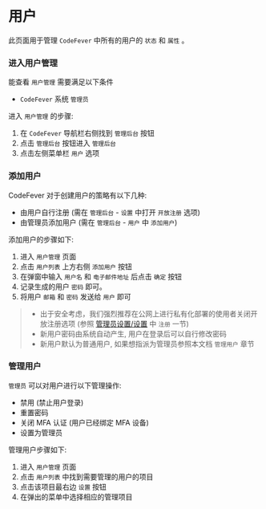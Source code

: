 # 用户

此页面用于管理 `CodeFever` 中所有的用户的 `状态` 和 `属性` 。

### 进入用户管理

能查看 `用户管理` 需要满足以下条件

- `CodeFever` 系统 `管理员`

进入 `用户管理` 的步骤:

1. 在 `CodeFever` 导航栏右侧找到 `管理后台` 按钮
1. 点击 `管理后台` 按钮进入 `管理后台`
1. 点击左侧菜单栏 `用户` 选项

### 添加用户

CodeFever 对于创建用户的策略有以下几种:

- 由用户自行注册 (需在 `管理后台` - `设置` 中打开 `开放注册` 选项)
- 由管理员添加用户 (需在 `管理后台` - `用户` 中 `添加用户`)

添加用户的步骤如下:

1. 进入 `用户管理` 页面
1. 点击 `用户列表` 上方右侧 `添加用户` 按钮
1. 在弹窗中输入 `用户名` 和 `电子邮件地址` 后点击 `确定` 按钮
1. 记录生成的用户 `密码` 即可。
1. 将用户 `邮箱` 和 `密码` 发送给 `用户` 即可

> - 出于安全考虑，我们强烈推荐在公网上进行私有化部署的使用者关闭开放注册选项 (参照 [管理员设置/设置](settings.md) 中 `注册` 一节)
> - 新用户密码由系统自动产生, 用户在登录后可以自行修改密码
> - 新用户默认为普通用户, 如果想指派为管理员参照本文档 `管理用户` 章节

### 管理用户

`管理员` 可以对用户进行以下管理操作:

- 禁用 (禁止用户登录)
- 重置密码
- 关闭 MFA 认证 (用户已经绑定 MFA 设备)
- 设置为管理员

管理用户步骤如下:

1. 进入 `用户管理` 页面
1. 点击 `用户列表` 中找到需要管理的用户的项目
1. 点击该项目最右边 `设置` 按钮
1. 在弹出的菜单中选择相应的管理项目
